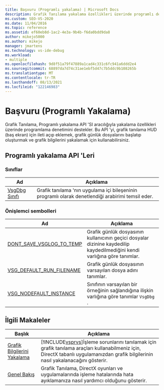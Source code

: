 ```yaml
---
title: Başvuru (Programlı yakalama) | Microsoft Docs
description: Grafik Tanılama yakalama özellikleri üzerinde programlı denetim sağlamak için programlı yakalama API 'sini kullanın.
ms.custom: SEO-VS-2020
ms.date: 11/04/2016
ms.topic: reference
ms.assetid: ef60eb8d-1ac2-4e3a-9b4b-f6da0bdd9da8
author: mikejo5000
ms.author: mikejo
manager: jmartens
ms.technology: vs-ide-debug
ms.workload:
- multiple
ms.openlocfilehash: 9d8f51a79f47889a1cad4c331c6fc941a6ddd2e4
ms.sourcegitcommit: 68897da7d74c31ae1ebf5d47c7b5ddc9b108265b
ms.translationtype: MT
ms.contentlocale: tr-TR
ms.lasthandoff: 08/13/2021
ms.locfileid: "122146983"
---
```

# <a name="reference-programmatic-capture"></a>Başvuru (Programlı Yakalama)
Grafik Tanılama, Programlı yakalama API 'SI aracılığıyla yakalama özellikleri üzerinde programlama denetimini destekler. Bu API 'yi, grafik tanılama HUD (baş ekran) için ileti açıp eklemek, grafik günlük dosyalarını başlatıp oluşturmak ve grafik bilgilerini yakalamak için kullanabilirsiniz.

## <a name="programmatic-capture-apis"></a>Programlı yakalama API 'Leri

### <a name="classes"></a>Sınıflar

|Ad|Açıklama|
|----------|-----------------|
|[VsgDbg Sınıfı](vsgdbg-class.md)|Grafik tanılama 'nın uygulama içi bileşeninin programlı olarak denetlendiği arabirimi temsil eder.|

### <a name="preprocessor-symbols"></a>Önişlemci sembolleri

|Ad|Açıklama|
|----------|-----------------|
|[DONT_SAVE_VSGLOG_TO_TEMP](dont-save-vsglog-to-temp.md)|Grafik günlük dosyasının kullanıcının geçici dosyalar dizinine kaydedilip kaydedilmediğini kendi varlığına göre tanımlar.|
|[VSG_DEFAULT_RUN_FILENAME](vsg-default-run-filename.md)|Grafik günlük dosyasının varsayılan dosya adını tanımlar.|
|[VSG_NODEFAULT_INSTANCE](vsg-nodefault-instance.md)|Sınıfının varsayılan bir örneğinin sağlandığına ilişkin varlığına göre tanımlar `VsgDbg` .|

## <a name="related-articles"></a>İlgili Makaleler

| Başlık | Açıklama |
| - | - |
| [Grafik Bilgilerini Yakalama](capturing-graphics-information.md) | [!INCLUDE[vsprvs](../../code-quality/includes/vsprvs_md.md)]İşleme sorunlarını tanılamak için grafik tanılama araçları kullanabilmeniz için, DirectX tabanlı uygulamanızdan grafik bilgilerinin nasıl yakalanacağını gösterir. |
| [Genel Bakış](overview-of-visual-studio-graphics-diagnostics.md) | Grafik Tanılama, DirectX oyunları ve uygulamalarında işleme hatalarında hata ayıklamanıza nasıl yardımcı olduğunu gösterir. |
